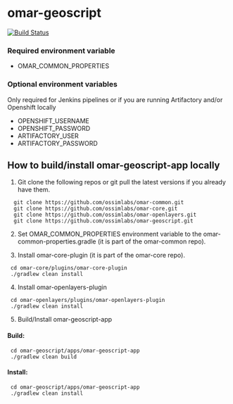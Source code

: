 # omar-geoscript

[![Build Status](https://jenkins.radiantbluecloud.com/buildStatus/icon?job=omar-geoscript-dev)]()

### Required environment variable
- OMAR_COMMON_PROPERTIES

### Optional environment variables
Only required for Jenkins pipelines or if you are running Artifactory and/or Openshift locally

- OPENSHIFT_USERNAME
- OPENSHIFT_PASSWORD
- ARTIFACTORY_USER
- ARTIFACTORY_PASSWORD

## How to build/install omar-geoscript-app locally

1. Git clone the following repos or git pull the latest versions if you already have them.
```
  git clone https://github.com/ossimlabs/omar-common.git
  git clone https://github.com/ossimlabs/omar-core.git
  git clone https://github.com/ossimlabs/omar-openlayers.git
  git clone https://github.com/ossimlabs/omar-geoscript.git
```

2. Set OMAR_COMMON_PROPERTIES environment variable to the omar-common-properties.gradle (it is part of the omar-common repo).

3. Install omar-core-plugin (it is part of the omar-core repo).
```
 cd omar-core/plugins/omar-core-plugin
 ./gradlew clean install
```

4. Install omar-openlayers-plugin
```
 cd omar-openlayers/plugins/omar-openlayers-plugin
 ./gradlew clean install
```

5. Build/Install omar-geoscript-app
#### Build:
```
 cd omar-geoscript/apps/omar-geoscript-app
 ./gradlew clean build
 ```
#### Install:
```
 cd omar-geoscript/apps/omar-geoscript-app
 ./gradlew clean install
```
